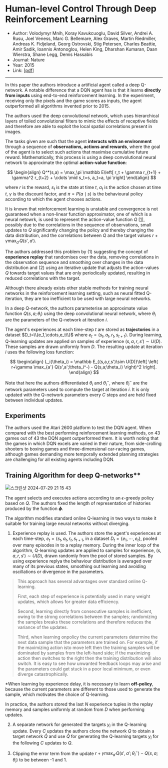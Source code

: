 # Human-level Control Through Deep Reinforcement Learning

- Author: Volodymyr Mnih, Koray Kavukcuoglu, David Silver, Andrei A. Rusu, Joel Veness, Marc G. Bellemare, Alex Graves, Martin Riedmiller, Andreas K. Fidjeland, Georg Ostrovski, Stig Petersen, Charles Beattie, Amir Sadik, Ioannis Antonoglou, Helen King, Dharshan Kumaran, Daan Wierstra, Shane Legg, Demis Hassabis
- Journal: Nature
- Year: 2015
- Link: [[pdf](https://daiwk.github.io/assets/dqn.pdf)]

---
In this paper the authors introduce a artificial agent called a deep Q-network. A notable difference that a DQN agent has is that it learns **directly from inputs** using end-to-end reinforcement learning. In the experiment, receiving only the pixels and the game scores as inputs, the agent outperformed all algorithms invented prior to 2015. 

The authors used the deep convolutional network, which uses hierarchical layers of toiled convolutional filters to mimic the effects of receptive fields and therefore are able to exploit the local spatial correlations present in images.

The tasks given are such that the agent **interacts with an environment** through a sequence of **observations, actions and rewards**, where the goal of the agent is to select such actions that maximise cumulative future reward. Mathematically, this process is using a deep convolutional neural network to approximate the optimal **action-value function**:

$$
\begin{align}
Q^*(s,a) = \max_\pi \mathbb E\left[ r_t + \gamma r_{t+1} + \gamma^2 r_{t+2} + \cdots \mid s_t=s, a_t=a, \pi \right]
\end{align}
$$

where $r$ is the reward, $s_t$ is the state at time $t$, $a_t$ is the action chosen at time $t$, $\gamma$ is the discount factor, and $\pi=P(a\mid s)$ is the behavioural policy according to which the agent chooses actions.

It is known that reinforcement learning is unstable and convergence is not guaranteed when a non-linear function approximator, one of which is a neural netowrk, is used to represent the action-value function $Q$ [[1](https://proceedings.neurips.cc/paper_files/paper/1996/file/e00406144c1e7e35240afed70f34166a-Paper.pdf)], possibly due to the correlations in the sequence of observations, small updates to $Q$ significantly changing the policy and thereby changing the data distribution, and the correlations between $Q$ and the target values $r+\gamma \max_{a'}Q(s',a')$.

The authors addressed this problem by (1) suggesting the concept of **experience replay** that randomises over the data, removing correlations in the observation sequence and smoothing over changes in the data distribution and (2) using an iterative update that adjusts the action-values $Q$ towards target values that are only periodically updated, resulting in reduced correlations with the target.

Although there already exists other stable methods for training neural networks in the reinforcement learning setting, such as neural fitted Q-iteration, they are too inefficient to be used with large neural networks.

In a deep Q-network, the authors parameterise an approximate value function $Q(s,a;\theta_i)$ using the deep convolutional neural network, where $\theta_i$ are the parameters of the Q-network at iteration $i$. 

The agent's experiences at each time-step $t$ are stored as **trajectories** in a dataset $D_t=\\{e_1,\cdots,e_t\\}$ where $e_t=(s_t,a_t,r_t,s_{t+1})$. During learning, Q-learning updates are applied on samples of experience $(s,a,r,s')\sim U(D)$. These samples are drawn uniformly from $D$. The resulting update at iteration $i$ uses the following loss function:

$$
\begin{align}
L_i(\theta_i) = \mathbb E_{(s,a,r,s')\sim U(D)}\left[ \left( r+\gamma \max_{a'} Q(s',a';\theta_i^-) - Q(s,a;\theta_i) \right)^2 \right].
\end{align}
$$

Note that here the authors differentiated $\theta_i$ and $\theta_i^-$, where $\theta_i^-$ are the network parameters used to compute the target at iteration $i$. It is only updated with the Q-network parameters every $C$ steps and are held fixed between individual updates. 

## Experiments

The authors used the Atari 2600 platform to test the DQN agent. When compared with the best performing reinforcement learning methods, on 43 games out of 43 the DQN agent outperformed them. It is worth noting that the games in which DQN excels are varied in their nature, from side-crolling shooters to boxing games and three-dimensional car-racing games, although games demanding more temporally extended planning strategies are challenging for all existing agents including DQN.

## Training Algorithm for deep Q-networks**

![스크린샷 2024-07-29 21 15 43](https://github.com/user-attachments/assets/d9179419-3c50-44d2-939e-7ec81759d57f)

The agent selects and executes actions according to an $\epsilon$-greedy policy based on $Q$. The authors fixed the length of representation of histories produced by the function **$\phi$**. 

The algorithm modifies standard online Q-learning in two ways to make it suitable for training large neural networks without diverging. 

1. Experience replay is used. The authors store the agent's experiences at each time-step, $e_t=(s_t,a_t,r_t,s_{t+1}$, in a dataset $D_t=\{e_1,\cdots,e_t\}$, pooled over many episodes in to a replay memory. During the inner loop of the algorithm, Q-learning updates are applied to samples for experience, $(s,a,r,s')\sim U(D)$, drawn randomly from the pool of stored samples. By using experience replya the behaviour distribution is averaged over many of its previous states, smoothing out learning and avoiding oscillations or divergence in the parameters.

> This approach has several advantages over standard online Q-learning.
> 
> First, each step of experience is potentially used in many weight updates, which allows for greater data efficiency.
> 
> Second, learning directly from consecutive samples is inefficient, owing to the strong correlations between the samples; randomizing the samples breaks these correlations and therefore reduces the variance of the updates.
> 
> Third, when learning onpolicy the current parameters determine the next data sample that the parameters are trained on. For example, if the maximizing action isto move left then the training samples will be dominated by samples from the left-hand side; if the maximizing action then switches to the right then the training distribution will also switch. It is easy to see how unwanted feedback loops may arise and the parameters could get stuck in a poor local minimum, or even diverge catastrophically.

*When learning by experience delay, it is necessary to learn **off-policy**, because the current parameters are different to those used to generate the sample, which motivates the choice of Q-learning.

In practice, the authors stored the last $N$ experience tuples in the replay memory and samples uniformly at random from $D$ when performing updates.

2. A separate network for generated the targets $y_i$ in the Q-learning update. Every $C$ updates the authors clone the network $Q$ to obtain a target network $\hat Q$ and use $\hat Q$ for generating the Q-learning targets $y_i$ for the following $C$ updates to $Q$.

3. Clipping the error term from the update $r+\gamma \max_{a'}Q(s',a';\theta_i^-)-Q(s,a;\theta_i)$ to be between -1 and 1. 
